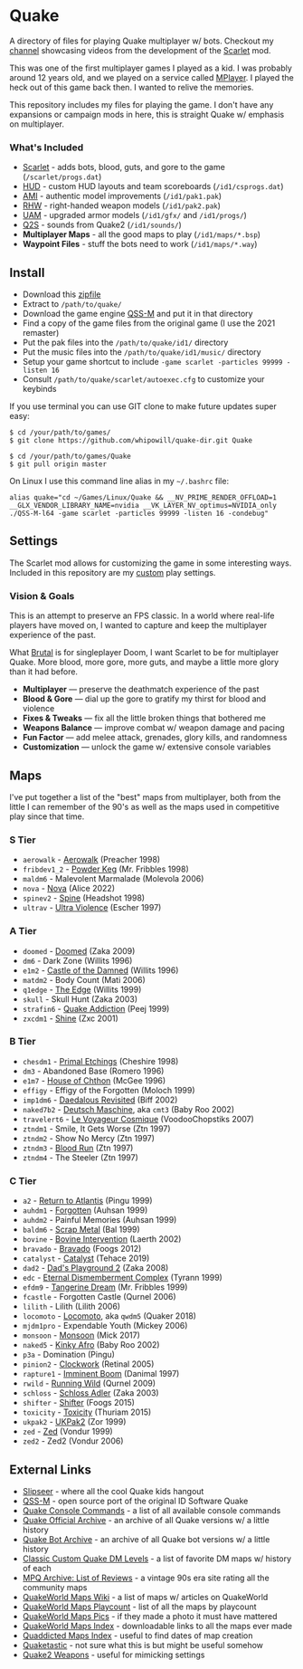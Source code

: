 # Quake

A directory of files for playing Quake multiplayer w/ bots.  Checkout my [channel](https://www.youtube.com/@wscarlet) showcasing videos from the development of the [Scarlet](https://github.com/whipowill/quake-mod-scarlet) mod.

This was one of the first multiplayer games I played as a kid.  I was probably around 12 years old, and we played on a service called [MPlayer](https://www.engadget.com/2015-10-22-mplayer-relaunch.html).  I played the heck out of this game back then.  I wanted to relive the memories.

This repository includes my files for playing the game.  I don't have any expansions or campaign mods in here, this is straight Quake w/ emphasis on multiplayer.

### What's Included

- [Scarlet](https://github.com/whipowill/quake-mod-scarlet) - adds bots, blood, guts, and gore to the game (``/scarlet/progs.dat``)
- [HUD](https://github.com/whipowill/quake-mod-hud) - custom HUD layouts and team scoreboards (``/id1/csprogs.dat``)
- [AMI](https://github.com/NightFright2k19/quake_authmdl) - authentic model improvements (``/id1/pak1.pak``)
- [RHW](https://www.moddb.com/games/quake/addons/quake-right-handed-weapons) - right-handed weapon models (``/id1/pak2.pak``)
- [UAM](https://www.moddb.com/games/quake/addons/upgraded-armor-for-quake-1) - upgraded armor models (``/id1/gfx/`` and ``/id1/progs/``)
- [Q2S](https://github.com/whipowill/quake-mod-q2sounds) - sounds from Quake2 (``/id1/sounds/``)
- **Multiplayer Maps** - all the good maps to play (``/id1/maps/*.bsp``)
- **Waypoint Files** - stuff the bots need to work (``/id1/maps/*.way``)

## Install

- Download this [zipfile](https://github.com/whipowill/quake-dir/archive/master.zip)
- Extract to ``/path/to/quake/``
- Download the game engine [QSS-M](https://qssm.quakeone.com/) and put it in that directory
- Find a copy of the game files from the original game (I use the 2021 remaster)
- Put the pak files into the ``/path/to/quake/id1/`` directory
- Put the music files into the ``/path/to/quake/id1/music/`` directory
- Setup your game shortcut to include ``-game scarlet -particles 99999 -listen 16``
- Consult ``/path/to/quake/scarlet/autoexec.cfg`` to customize your keybinds

If you use terminal you can use GIT clone to make future updates super easy:

```
$ cd /your/path/to/games/
$ git clone https://github.com/whipowill/quake-dir.git Quake

$ cd /your/path/to/games/Quake
$ git pull origin master
```

On Linux I use this command line alias in my ``~/.bashrc`` file:

```
alias quake="cd ~/Games/Linux/Quake && __NV_PRIME_RENDER_OFFLOAD=1 __GLX_VENDOR_LIBRARY_NAME=nvidia __VK_LAYER_NV_optimus=NVIDIA_only ./QSS-M-l64 -game scarlet -particles 99999 -listen 16 -condebug"
```

## Settings

The Scarlet mod allows for customizing the game in some interesting ways.  Included in this repository are my [custom](https://github.com/whipowill/quake-dir/blob/master/scarlet/settings/custom.cfg) play settings.

### Vision & Goals

This is an attempt to preserve an FPS classic. In a world where real-life players have moved on, I wanted to capture and keep the multiplayer experience of the past.

What [Brutal](https://brutal-doom.com/) is for singleplayer Doom, I want Scarlet to be for multiplayer Quake. More blood, more gore, more guts, and maybe a little more glory than it had before.

- **Multiplayer** — preserve the deathmatch experience of the past
- **Blood & Gore** — dial up the gore to gratify my thirst for blood and violence
- **Fixes & Tweaks** — fix all the little broken things that bothered me
- **Weapons Balance** — improve combat w/ weapon damage and pacing
- **Fun Factor** — add melee attack, grenades, glory kills, and randomness
- **Customization** — unlock the game w/ extensive console variables

## Maps

I've put together a list of the "best" maps from multiplayer, both from the little I can remember of the 90's as well as the maps used in competitive play since that time.

### S Tier

- ``aerowalk`` - [Aerowalk](https://www.quakeworld.nu/wiki/Aerowalk) (Preacher 1998)
- ``fribdev1_2`` - [Powder Keg](https://mpqarchive.pauked.com/mpqold/MPQCGI.EXE-VIEW=VIEWCOMMENTS&REVIEW_LINK=17108.htm) (Mr. Fribbles 1998)
- ``maldm6`` - Malevolent Marmalade (Molevola 2006)
- ``nova`` - [Nova](https://www.quakeworld.nu/wiki/Nova) (Alice 2022)
- ``spinev2`` - [Spine](https://www.quakeworld.nu/wiki/Spinev2) (Headshot 1998)
- ``ultrav`` - [Ultra Violence](https://www.quakeworld.nu/wiki/Ultrav) (Escher 1997)

### A Tier

- ``doomed`` - [Doomed](https://www.quakeworld.nu/wiki/Doomed) (Zaka 2009)
- ``dm6`` - Dark Zone (Willits 1996)
- ``e1m2`` - [Castle of the Damned](https://www.quakeworld.nu/wiki/E1m2) (Willits 1996)
- ``matdm2`` - Body Count (Mati 2006)
- ``q1edge`` - [The Edge](https://www.doomworld.com/idgames/idstuff/quakeworld/maps/q1edge) (Willits 1999)
- ``skull`` - Skull Hunt (Zaka 2003)
- ``strafin6`` - [Quake Addiction](https://www.quaddicted.com/articles/10_classic_custom_quake_deathmatch_maps_that_scampie_likes) (Peej 1999)
- ``zxcdm1`` - [Shine](https://mpqarchive.pauked.com/mpqold/MPQCGI.EXE-VIEW=VIEWCOMMENTS&REVIEW_LINK=17386.htm) (Zxc 2001)

### B Tier

- ``chesdm1`` - [Primal Etchings](https://mpqarchive.pauked.com/mpqold/MPQCGI.EXE-VIEW=VIEWCOMMENTS&REVIEW_LINK=59.htm) (Cheshire 1998)
- ``dm3`` - Abandoned Base (Romero 1996)
- ``e1m7`` - [House of Chthon](https://quake.fandom.com/wiki/E1M7:_The_House_of_Chthon) (McGee 1996)
- ``effigy`` - Effigy of the Forgotten (Moloch 1999)
- ``imp1dm6`` - [Daedalous Revisited](https://mpqarchive.pauked.com/mpqold/MPQCGI.EXE-VIEW=VIEWCOMMENTS&REVIEW_LINK=17605.htm) (Biff 2002)
- ``naked7b2`` - [Deutsch Maschine](https://www.quakeworld.nu/wiki/Cmt3), aka ``cmt3`` (Baby Roo 2002)
- ``travelert6`` - [Le Voyageur Cosmique](https://www.quakeworld.nu/wiki/Travelert6) (VoodooChopstiks 2007)
- ``ztndm1`` - Smile, It Gets Worse (Ztn 1997)
- ``ztndm2`` - Show No Mercy (Ztn 1997)
- ``ztndm3`` - [Blood Run](https://www.quakeworld.nu/wiki/Ztndm3) (Ztn 1997)
- ``ztndm4`` - The Steeler (Ztn 1997)

### C Tier

- ``a2`` - [Return to Atlantis](https://www.quakeworld.nu/wiki/A2) (Pingu 1999)
- ``auhdm1`` - [Forgotten](https://www.quakeworld.nu/wiki/Auhdm1) (Auhsan 1999)
- ``auhdm2`` - Painful Memories (Auhsan 1999)
- ``baldm6`` - [Scrap Metal](https://www.slipseer.com/index.php?resources/bals-classic-deathmatch-maps.58/) (Bal 1999)
- ``bovine`` - [Bovine Intervention](https://mpqarchive.pauked.com/mpqold/MPQCGI.EXE-VIEW=VIEWCOMMENTS&REVIEW_LINK=17646.htm) (Laerth 2002)
- ``bravado`` - [Bravado](https://www.quakeworld.nu/wiki/Bravado) (Foogs 2012)
- ``catalyst`` - [Catalyst](https://www.quakeworld.nu/wiki/Catalyst) (Tehace 2019)
- ``dad2`` - [Dad's Playground 2](https://www.quakeworld.nu/wiki/Dad2) (Zaka 2008)
- ``edc`` - [Eternal Dismemberment Complex](https://www.quaddicted.com/articles/10_classic_custom_quake_deathmatch_maps_that_scampie_likes) (Tyrann 1999)
- ``efdm9`` - [Tangerine Dream](https://www.quaddicted.com/articles/10_classic_custom_quake_deathmatch_maps_that_scampie_likes) (Mr. Fribbles 1999)
- ``fcastle`` - Forgotten Castle (Qurnel 2006)
- ``lilith`` - Lilith (Lilith 2006)
- ``locomoto`` - [Locomoto](https://www.quakeworld.nu/wiki/Locomoto), aka ``qwdm5`` (Quaker 2018)
- ``mjdm1pro`` - Expendable Youth (Mickey 2006)
- ``monsoon`` - [Monsoon](https://www.quakeworld.nu/wiki/Q1q3monsoon) (Mick 2017)
- ``naked5`` - [Kinky Afro](https://www.quaddicted.com/articles/10_classic_custom_quake_deathmatch_maps_that_scampie_likes) (Baby Roo 2002)
- ``p3a`` - Domination (Pingu)
- ``pinion2`` - [Clockwork](https://www.quaddicted.com/articles/10_classic_custom_quake_deathmatch_maps_that_scampie_likes) (Retinal 2005)
- ``rapture1`` - [Imminent Boom](https://www.quaddicted.com/articles/10_classic_custom_quake_deathmatch_maps_that_scampie_likes) (Danimal 1997)
- ``rwild`` - [Running Wild](https://www.quakeworld.nu/wiki/Rwild) (Qurnel 2009)
- ``schloss`` - [Schloss Adler](https://www.quakeworld.nu/wiki/Schloss) (Zaka 2003)
- ``shifter`` - [Shifter](https://www.quakeworld.nu/wiki/Shifter) (Foogs 2015)
- ``toxicity`` - [Toxicity](https://www.quakeworld.nu/wiki/Toxicity) (Thuriam 2015)
- ``ukpak2`` - [UKPak2](https://www.quakeworld.nu/wiki/Ukpak2) (Zor 1999)
- ``zed`` - [Zed](https://www.quaddicted.com/articles/10_classic_custom_quake_deathmatch_maps_that_scampie_likes) (Vondur 1999)
- ``zed2`` - Zed2 (Vondur 2006)

## External Links

- [Slipseer](https://www.slipseer.com/index.php) - where all the cool Quake kids hangout
- [QSS-M](https://qssm.quakeone.com/) - open source port of the original ID Software Quake
- [Quake Console Commands](https://docs.google.com/spreadsheets/d/1ubOuromaXpZonfL-eJ-KA7q-xSRiBBuSvxahzF-uFOY/edit#gid=0) - a list of all available console commands
- [Quake Official Archive](https://github.com/Jason2Brownlee/QuakeOfficialArchive) - an archive of all Quake versions w/ a little history
- [Quake Bot Archive](https://github.com/Jason2Brownlee/QuakeBotArchive) - an archive of all Quake bot versions w/ a little history
- [Classic Custom Quake DM Levels](https://www.quaddicted.com/articles/10_classic_custom_quake_deathmatch_maps_that_scampie_likes) - a list of favorite DM maps w/ history of each
- [MPQ Archive: List of Reviews](https://mpqarchive.pauked.com/mpqold/MPQCGI.EXE-VIEW=SHOWMAP.htm#_top) - a vintage 90s era site rating all the community maps
- [QuakeWorld Maps Wiki](https://www.quakeworld.nu/wiki/Category:Maps) - a list of maps w/ articles on QuakeWorld
- [QuakeWorld Maps Playcount](http://stats.quakeworld.nu/index.php?a=maps&order=&page=1&sort=totalffaMatches&sortOrder=desc) - list of all the maps by playcount
- [QuakeWorld Maps Pics](https://www.quakeone.com/q1files/img/maps/) - if they made a photo it must have mattered
- [QuakeWorld Maps Index](https://maps.quakeworld.nu/all/) - downloadable links to all the maps ever made
- [Quaddicted Maps Index](https://www.quaddicted.com/files/maps/multiplayer/) - useful to find dates of map creation
- [Quaketastic](https://www.quaketastic.com/) - not sure what this is but might be useful somehow
- [Quake2 Weapons](https://quake.fandom.com/wiki/Weapons_(Q2)) - useful for mimicking settings
